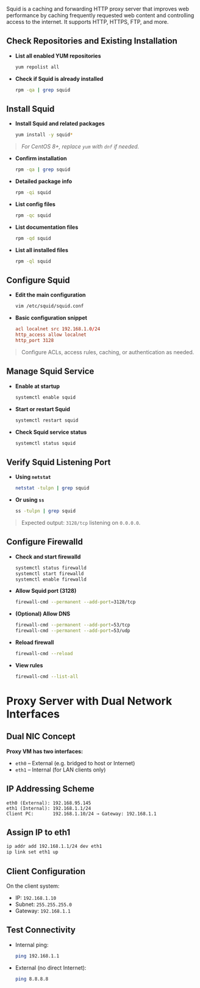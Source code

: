 
Squid is a caching and forwarding HTTP proxy server that improves web performance by caching frequently requested web content and controlling access to the internet. It supports HTTP, HTTPS, FTP, and more.



## Check Repositories and Existing Installation

* **List all enabled YUM repositories**

  ```bash
  yum repolist all
  ```

* **Check if Squid is already installed**

  ```bash
  rpm -qa | grep squid
  ```



## Install Squid

* **Install Squid and related packages**

  ```bash
  yum install -y squid*
  ```

> *For CentOS 8+, replace `yum` with `dnf` if needed.*


* **Confirm installation**

  ```bash
  rpm -qa | grep squid
  ```

* **Detailed package info**

  ```bash
  rpm -qi squid
  ```

* **List config files**

  ```bash
  rpm -qc squid
  ```

* **List documentation files**

  ```bash
  rpm -qd squid
  ```

* **List all installed files**

  ```bash
  rpm -ql squid
  ```



## Configure Squid

* **Edit the main configuration**

  ```bash
  vim /etc/squid/squid.conf
  ```

* **Basic configuration snippet**

  ```conf
  acl localnet src 192.168.1.0/24
  http_access allow localnet
  http_port 3128
  ```

> Configure ACLs, access rules, caching, or authentication as needed.



## Manage Squid Service

* **Enable at startup**

  ```bash
  systemctl enable squid
  ```

* **Start or restart Squid**

  ```bash
  systemctl restart squid
  ```

* **Check Squid service status**

  ```bash
  systemctl status squid
  ```



## Verify Squid Listening Port

* **Using `netstat`**

  ```bash
  netstat -tulpn | grep squid
  ```

* **Or using `ss`**

  ```bash
  ss -tulpn | grep squid
  ```

> Expected output: `3128/tcp` listening on `0.0.0.0`.



## Configure Firewalld

* **Check and start firewalld**

  ```bash
  systemctl status firewalld
  systemctl start firewalld
  systemctl enable firewalld
  ```

* **Allow Squid port (3128)**

  ```bash
  firewall-cmd --permanent --add-port=3128/tcp
  ```

* **(Optional) Allow DNS**

  ```bash
  firewall-cmd --permanent --add-port=53/tcp
  firewall-cmd --permanent --add-port=53/udp
  ```

* **Reload firewall**

  ```bash
  firewall-cmd --reload
  ```

* **View rules**

  ```bash
  firewall-cmd --list-all
  ```



# Proxy Server with Dual Network Interfaces



## Dual NIC Concept

**Proxy VM has two interfaces:**

* `eth0` – External (e.g. bridged to host or Internet)
* `eth1` – Internal (for LAN clients only)



## IP Addressing Scheme

```text
eth0 (External): 192.168.95.145
eth1 (Internal): 192.168.1.1/24
Client PC:       192.168.1.10/24 → Gateway: 192.168.1.1
```



## Assign IP to eth1

```bash
ip addr add 192.168.1.1/24 dev eth1
ip link set eth1 up
```



## Client Configuration

On the client system:

* IP: `192.168.1.10`
* Subnet: `255.255.255.0`
* Gateway: `192.168.1.1`



## Test Connectivity

* Internal ping:

  ```bash
  ping 192.168.1.1
  ```

* External (no direct Internet):

  ```bash
  ping 8.8.8.8
  ```